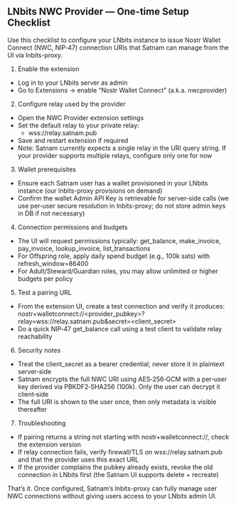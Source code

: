 ## LNbits NWC Provider — One-time Setup Checklist

Use this checklist to configure your LNbits instance to issue Nostr Wallet Connect (NWC, NIP‑47) connection URIs that Satnam can manage from the UI via lnbits-proxy.

1) Enable the extension
- Log in to your LNbits server as admin
- Go to Extensions → enable “Nostr Wallet Connect” (a.k.a. nwcprovider)

2) Configure relay used by the provider
- Open the NWC Provider extension settings
- Set the default relay to your private relay:
  - wss://relay.satnam.pub
- Save and restart extension if required
- Note: Satnam currently expects a single relay in the URI query string. If your provider supports multiple relays, configure only one for now

3) Wallet prerequisites
- Ensure each Satnam user has a wallet provisioned in your LNbits instance (our lnbits-proxy provisions on demand)
- Confirm the wallet Admin API Key is retrievable for server‑side calls (we use per‑user secure resolution in lnbits-proxy; do not store admin keys in DB if not necessary)

4) Connection permissions and budgets
- The UI will request permissions typically: get_balance, make_invoice, pay_invoice, lookup_invoice, list_transactions
- For Offspring role, apply daily spend budget (e.g., 100k sats) with refresh_window=86400
- For Adult/Steward/Guardian roles, you may allow unlimited or higher budgets per policy

5) Test a pairing URL
- From the extension UI, create a test connection and verify it produces:
  nostr+walletconnect://<provider_pubkey>?relay=wss://relay.satnam.pub&secret=<client_secret>
- Do a quick NIP‑47 get_balance call using a test client to validate relay reachability

6) Security notes
- Treat the client_secret as a bearer credential; never store it in plaintext server‑side
- Satnam encrypts the full NWC URI using AES‑256‑GCM with a per‑user key derived via PBKDF2‑SHA256 (100k). Only the user can decrypt it client‑side
- The full URI is shown to the user once, then only metadata is visible thereafter

7) Troubleshooting
- If pairing returns a string not starting with nostr+walletconnect://, check the extension version
- If relay connection fails, verify firewall/TLS on wss://relay.satnam.pub and that the provider uses this exact URL
- If the provider complains the pubkey already exists, revoke the old connection in LNbits first (the Satnam UI supports delete + recreate)

That’s it. Once configured, Satnam’s lnbits-proxy can fully manage user NWC connections without giving users access to your LNbits admin UI.

